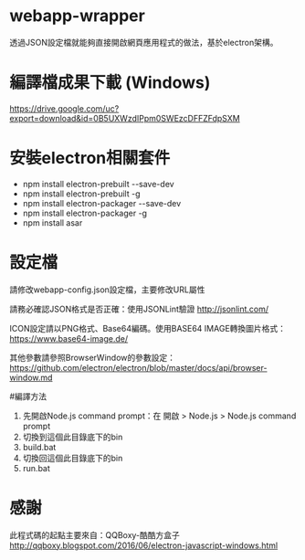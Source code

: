 # webapp-wrapper
透過JSON設定檔就能夠直接開啟網頁應用程式的做法，基於electron架構。

# 編譯檔成果下載 (Windows)
https://drive.google.com/uc?export=download&id=0B5UXWzdIPpm0SWEzcDFFZFdpSXM

# 安裝electron相關套件
* npm install electron-prebuilt --save-dev
* npm install electron-prebuilt -g
* npm install electron-packager --save-dev
* npm install electron-packager -g
* npm install asar

# 設定檔
請修改webapp-config.json設定檔，主要修改URL屬性

請務必確認JSON格式是否正確：使用JSONLint驗證 http://jsonlint.com/

ICON設定請以PNG格式、Base64編碼。使用BASE64 IMAGE轉換圖片格式：https://www.base64-image.de/

其他參數請參照BrowserWindow的參數設定：
https://github.com/electron/electron/blob/master/docs/api/browser-window.md

#編譯方法
1. 先開啟Node.js command prompt：在 開啟 > Node.js > Node.js command prompt
2. 切換到這個此目錄底下的bin
3. build.bat
4. 切換回這個此目錄底下的bin
5. run.bat

# 感謝
此程式碼的起點主要來自：QQBoxy-酷酷方盒子
http://qqboxy.blogspot.com/2016/06/electron-javascript-windows.html
